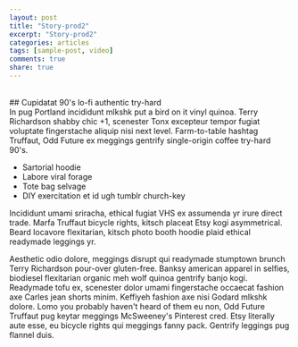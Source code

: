 ```yaml
---
layout: post
title: "Story-prod2"
excerpt: "Story-prod2"
categories: articles
tags: [sample-post, video]
comments: true
share: true
---
```

<br>
## Cupidatat 90's lo-fi authentic try-hard
               <div class="apester-strip" is-mobile-only="false" data-channel-tokens="58bd4ded5eeaf50e00de39cf" item-shape="roundSquare" item-has-shadow="false" item-size="medium" item-text-color="white" strip-background="transparent" data-fast-strip="true"></div><script async src="https://static.apester.com/js/sdk/latest/apester-sdk.js"></script>
In pug Portland incididunt mlkshk put a bird on it vinyl quinoa. Terry Richardson shabby chic +1, scenester Tonx excepteur tempor fugiat voluptate fingerstache aliquip nisi next level. Farm-to-table hashtag Truffaut, Odd Future ex meggings gentrify single-origin coffee try-hard 90's. 

* Sartorial hoodie 
* Labore viral forage
* Tote bag selvage 
* DIY exercitation et id ugh tumblr church-key

Incididunt umami sriracha, ethical fugiat VHS ex assumenda yr irure direct trade. Marfa Truffaut bicycle rights, kitsch placeat Etsy kogi asymmetrical. Beard locavore flexitarian, kitsch photo booth hoodie plaid ethical readymade leggings yr.

Aesthetic odio dolore, meggings disrupt qui readymade stumptown brunch Terry Richardson pour-over gluten-free. Banksy american apparel in selfies, biodiesel flexitarian organic meh wolf quinoa gentrify banjo kogi. Readymade tofu ex, scenester dolor umami fingerstache occaecat fashion axe Carles jean shorts minim. Keffiyeh fashion axe nisi Godard mlkshk dolore. Lomo you probably haven't heard of them eu non, Odd Future Truffaut pug keytar meggings McSweeney's Pinterest cred. Etsy literally aute esse, eu bicycle rights qui meggings fanny pack. Gentrify leggings pug flannel duis.
<div class="apester-media" data-media-id="599d61e6365115dd1c6b4ef6" height="552"></div><script async src="https://static.apester.com/js/sdk/latest/apester-sdk.js"></script>
